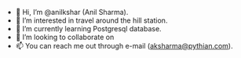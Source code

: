 - 👋 Hi, I’m @anilkshar (Anil Sharma).
- 👀 I’m interested in travel around the hill station. 
- 🌱 I’m currently learning Postgresql database. 
- 💞️ I’m looking to collaborate on 
- 📫 You can reach me out through e-mail (aksharma@pythian.com).

<!---
anilkshar/anilkshar is a ✨ special ✨ repository because its `README.md` (this file) appears on your GitHub profile.
You can click the Preview link to take a look at your changes.
--->
